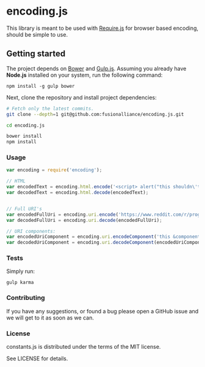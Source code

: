 # encoding.js

This library is meant to be used with [Require.js](http://requirejs.org) for browser based encoding, should be simple to use.

## Getting started

The project depends on [Bower](https://github.com/bower/bower) and [Gulp.js](http://gulpjs.com). Assuming
you already have **Node.js** installed on your system, run the following command:

```
npm install -g gulp bower
```

Next, clone the repository and install project dependencies:
```bash
# Fetch only the latest commits.
git clone --depth=1 git@github.com:fusionalliance/encoding.js.git

cd encoding.js

bower install
npm install
```

### Usage

```javascript
var encoding = require('encoding');

// HTML
var encodedText = encoding.html.encode('<script> alert("this shouldn\'t run because this is encoded.); </script> "');
var decodedText = encoding.html.decode(encodedText);


// Full URI's
var encodedFullUri = encoding.uri.encode('https://www.reddit.com/r/programming');
var decodedFullUri = encoding.uri.decode(encodedFullUri);

// URI components:
var encodedUriComponent = encoding.uri.encodeComponent('this &component %will will! .be encoded!@#$%^&*');
var decodedUriComponent = encoding.uri.decodeComponent(encodedUriComponent);
```
### Tests

Simply run:

```
gulp karma
```

### Contributing

If you have any suggestions, or found a bug please open a GitHub issue and we will
get to it as soon as we can.

### License

constants.js is distributed under the terms of the MIT license.

See LICENSE for details.
